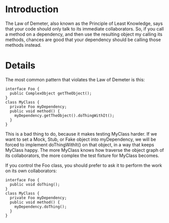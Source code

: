 # Introduction #

The Law of Demeter, also known as the Principle of Least Knowledge, says that your code should only talk to its immediate collaborators. So, if you call a method on a dependency, and then use the resulting object my calling its methods, chances are good that your dependency should be calling those methods instead.

# Details #

The most common pattern that violates the Law of Demeter is this:

```
interface Foo {
  public ComplexObject getTheObject();
}
class MyClass {
  private Foo myDependency;
  public void method() {
    myDependency.getTheObject().doThingWithIt();
  }
}
```

This is a bad thing to do, because it makes testing MyClass harder. If we want to set a Mock, Stub, or Fake object into myDependency, we will be forced to implement doThingWithIt() on that object, in a way that keeps MyClass happy. The more MyClass knows how traverse the object graph of its collaborators, the more complex the test fixture for MyClass becomes.

If you control the Foo class, you should prefer to ask it to perform the work on its own collaborators:

```
interface Foo {
  public void doThing();
}
class MyClass {
  private Foo myDependency;
  public void method() {
    myDependency.doThing();
  }
}
```